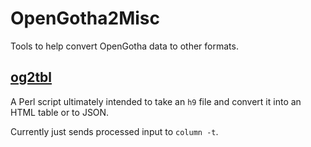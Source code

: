 # OpenGotha2Misc

Tools to help convert OpenGotha data to other formats.

## [og2tbl](doc/og2tbl.md)

A Perl script ultimately intended to take an `h9` file and convert it
into an HTML table or to JSON.

Currently just sends processed input to `column -t`.

